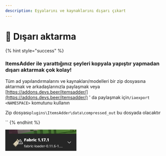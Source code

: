 ```yaml
---
description: Eşyalarını ve kaynaklarını dışarı çıkart
---
```


# 💾 Dışarı aktarma

{% hint style="success" %}
### ItemsAdder ile yarattığınız şeyleri kopyala yapıştır yapmadan dışarı aktarmak çok kolay!

Tüm ad yapılandırmalarını ve kaynakları/modelleri bir zip dosyasına aktarmak ve arkadaşlarınızla paylaşmak veya [https://addons.devs.beer/itemsadder/](https://addons.devs.beer/itemsadder/) ' da paylaşmak için`/iaexport <NAMESPACE>` komutunu kullanın

Zip dosyası`plugins\ItemsAdder\data\compressed_out` bu dosyada olacaktır

``
{% endhint %}

![](<../.gitbook/assets/immagine (35).png>)

